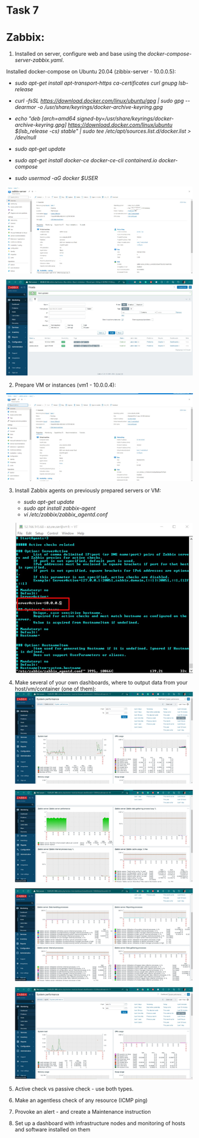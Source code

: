 # Task 7 #

# Zabbix: # 

1. Installed on server, configure web and base using the 
 *docker-compose-server-zabbix.yaml*.
  
  Installed docker-compose on Ubuntu 20.04 (zibbix-server - 10.0.0.5):
   - *sudo apt-get install apt-transport-https ca-certificates curl  gnupg lsb-release*
   - *curl -fsSL https://download.docker.com/linux/ubuntu/gpg | sudo gpg --dearmor -o /usr/share/keyrings/docker-archive-keyring.gpg*

   - *echo "deb [arch=amd64 signed-by=/usr/share/keyrings/docker-archive-keyring.gpg] https://download.docker.com/linux/ubuntu $(lsb_release -cs) stable" | sudo tee /etc/apt/sources.list.d/docker.list > /dev/null*
  
   - *sudo apt-get update*
   - *sudo apt-get install docker-ce docker-ce-cli containerd.io docker-compose*
   - *sudo usermod -aG docker $USER*

![vm-zabbix1](./images/Screenshot_1.jpg)

![vm-zabbix2](./images/Screenshot_2.jpg)

2. Prepare VM or instances (vm1 - 10.0.0.4):

![vm1](./images/Screenshot_3.jpg)

3. Install Zabbix agents on previously prepared servers or VM:
   - *sudo apt-get update*
   - *sudo apt install zabbix-agent*
   - *vi /etc/zabbix/zabbix_agentd.conf*
   
   ![vm13](./images/Screenshot_4.jpg)

4. Make several of your own dashboards, where to output data from your host/vm/container (one of them):
   ![vm-zabbix-4-1](./images/Screenshot_7.jpg)

   ![vm-zabbix-4-2](./images/Screenshot_8.jpg)

   ![vm-zabbix-4-3](./images/Screenshot_9.jpg)

   ![vm-1-4](./images/Screenshot_6.jpg)
   
5. Active check vs passive check - use both types.
6. Make an agentless check of any resource (ICMP ping)
7. Provoke an alert - and create a Maintenance instruction
8. Set up a dashboard with infrastructure nodes and monitoring of hosts and software installed on them
